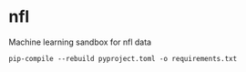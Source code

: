 # nfl
Machine learning sandbox for nfl data

`pip-compile --rebuild pyproject.toml -o requirements.txt`